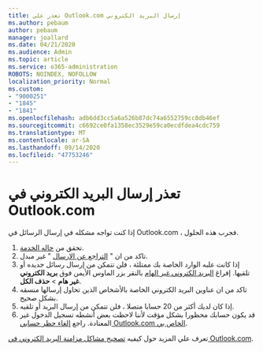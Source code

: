 ```yaml
---
title: تعذر علي Outlook.com إرسال البريد الكتروني
ms.author: pebaum
author: pebaum
manager: joallard
ms.date: 04/21/2020
ms.audience: Admin
ms.topic: article
ms.service: o365-administration
ROBOTS: NOINDEX, NOFOLLOW
localization_priority: Normal
ms.custom:
- "9000251"
- "1845"
- "1841"
ms.openlocfilehash: adb6dd3cc5a6a526b87dc74a6552759cc8db46ef
ms.sourcegitcommit: c6692ce0fa1358ec3529e59ca0ecdfdea4cdc759
ms.translationtype: MT
ms.contentlocale: ar-SA
ms.lasthandoff: 09/14/2020
ms.locfileid: "47753246"
---
```

# <a name="unable-to-send-email-in-outlookcom"></a>تعذر إرسال البريد الكتروني في Outlook.com

إذا كنت تواجه مشكله في إرسال الرسائل في Outlook.com ، فجرب هذه الحلول.

1. تحقق من [حاله الخدمة](https://go.microsoft.com/fwlink/p/?linkid=837482). 
2. تاكد من ان " [التراجع عن الإرسال](https://outlook.live.com/mail/options/mail/messageContent/undoSend) " غير مبدل.
3. إذا كانت علبه الوارد الخاصة بك ممتلئة ، فلن تتمكن من إرسال رسائل جديده أو تلقيها. إفراغ [البريد الكتروني غير الهام](https://outlook.live.com/mail/junkemail) بالنقر بزر الماوس الأيمن فوق **بريد الكتروني غير هام**  >  **حذف الكل**.
4. تاكد من ان عناوين البريد الكتروني الخاصة بالأشخاص الذين تحاول إرسالها منسقه بشكل صحيح.
5. إذا كان لديك أكثر من 20 حسابا متصلا ، فلن تتمكن من إرسال البريد أو تلقيه.
6. قد يكون حسابك محظورا بشكل مؤقت لأننا لاحظت بعض أنشطه تسجيل الدخول غير المعتادة. راجع [إلغاء حظر حسابي Outlook.com الخاص بي](https://support.office.com/article/f4ad2701-d166-4d8b-8a6a-9af2a1f8a4c4).

تعرف علي المزيد حول كيفيه [تصحيح مشاكل مزامنة البريد الكتروني في Outlook.com](https://support.office.com/article/d39e3341-8d79-4bf1-b3c7-ded602233642).